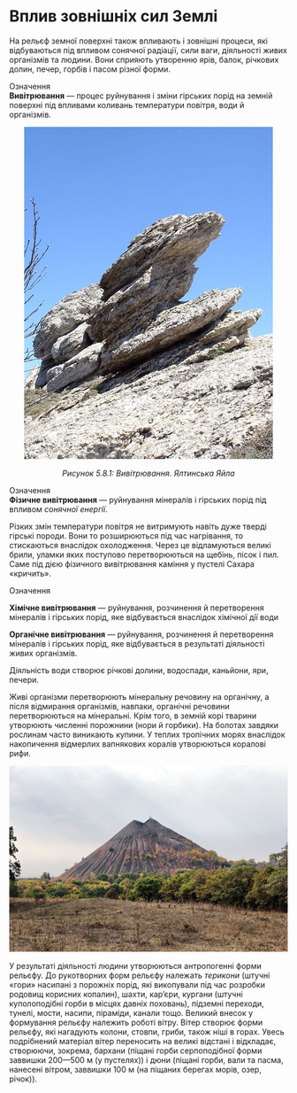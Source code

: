 Вплив зовнішніх сил Землі
=========================
На рельєф земної поверхні також впливають і зовнішні процеси, які відбуваються під впливом сонячної радіації, сили ваги, діяльності живих організмів та людини. Вони сприяють утворенню ярів, балок, річкових долин, печер, горбів і пасом різної форми.

<p>
<div class="eoz-wrap">
<span class="eoz">Означення</span>
<div class="eoz-text">
<b>Вивiтрювання</b> — процес руйнування i змiни гiрських порiд на земнiй поверхнi пiд впливами коливань температури повiтря, води й органiзмiв.
</div>
</div>
</p>

<div align="center">
<img src="10.jpg"/>
<p><i>Рисунок 5.8.1:  Вивiтрювання. Ялтинська Яйла</i></p>
</div>

<div class="eoz-wrap">
<span class="eoz">Означення</span>
<div class="eoz-text">
<b>Фiзичне вивiтрювання</b> — руйнування мiнералiв i гiрських порiд пiд впливом <i>сонячної енергiї</i>.
</div>
</div>

Різких змін температури повітря не витримують навіть дуже тверді гірські породи. Вони то розширюються під час нагрівання, то стискаються внаслідок охолодження. Через це відламуються великі брили, уламки яких поступово перетворюються на щебінь, пісок і пил. Саме під дією фізичного вивітрювання каміння у пустелі Сахара «кричить».

<div class="eoz-wrap">
<span class="eoz">Означення</span>
<div class="eoz-text">
<p><b>Хiмiчне вивiтрювання</b> — руйнування, розчинення й перетворення мiнералiв i гiрських порiд, яке вiдбувається внаслiдок хiмiчної дiї води</p>
<b>Органiчне вивiтрювання</b> — руйнування, розчинення й перетворення мiнералiв i гiрських порiд, яке вiдбувається в результатi дiяльностi живих органiзмiв.
</div>
</div>

Діяльність води створює річкові долини, водоспади, каньйони, яри, печери.

Живі організми перетворюють мінеральну речовину на органічну, а після відмирання організмів, навпаки, органічні речовини перетворюються на мінеральні. Крім того, в земній корі тварини утворюють численні порожнини (нори й горбики). На болотах завдяки рослинам часто виникають купини. У теплих тропічних морях внаслідок накопичення відмерлих вапнякових коралів утворюються коралові рифи.

<div align="center">
<img src="11.jpg"/>
</div>

У результаті діяльності людини утворюються <span class="p1">антропогенні форми рельєфу</span>. До рукотворних форм рельєфу належать *терикони* (штучні «гори» насипані з порожніх порід, які викопували під час розробки родовищ корисних копалин), шахти, кар’єри, кургани (штучні куполоподібні горби в місцях давніх поховань), підземні переходи, тунелі, мости, насипи, піраміди, канали тощо. Великий внесок у формування рельєфу належить <span class="p1">роботі вітру</span>. Вітер створює форми рельєфу, які нагадують колони, стовпи, гриби, також ніші в горах. Увесь подрібнений матеріал вітер переносить на великі відстані і відкладає, створюючи, зокрема,
<span class="p1">бархани</span> (піщані горби серпоподібної форми заввишки 200—500 м (у пустелях)) і <span class="p1">дюни</span> (піщані горби, вали та пасма, нанесені вітром, заввишки 100 м (на піщаних берегах морів, озер, річок)).
